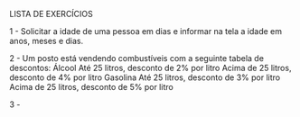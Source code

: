 LISTA DE EXERCÍCIOS

1 - Solicitar a idade de uma pessoa em dias e informar na tela a idade em anos, meses e dias. 


2 - Um posto está vendendo combustíveis com a seguinte tabela de descontos: 
            Álcool      Até 25 litros, desconto de 2% por litro
                        Acima de 25 litros, desconto de 4% por litro
            Gasolina    Até 25 litros, desconto de 3% por litro
                        Acima de 25 litros, desconto de 5% por litro 


3 - 
